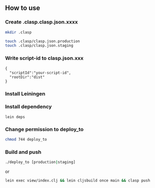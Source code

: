 ## How to use

### Create .clasp.clasp.json.xxxx

```sh
mkdir .clasp

touch .clasp/clasp.json.production
touch .clasp/clasp.json.staging
```

### Write script-id to clasp.json.xxx

```
{
  "scriptId":"your-script-id",
  "rootDir":"dist"
}
```

### Install Leiningen

### Install dependency

``lein deps``

### Change permission to deploy_to

```sh
chmod 744 deploy_to
```

### Build and push

```sh
./deploy_to [production|staging]
```

or

```sh
lein exec view/index.clj && lein cljsbuild once main && clasp push
```


